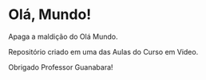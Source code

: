 # Olá, Mundo!
 Apaga a maldição do Olá Mundo.

 Repositório criado em uma das Aulas do Curso em Video.

 Obrigado Professor Guanabara!
